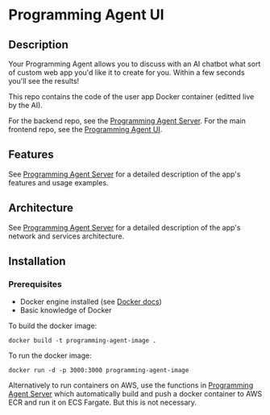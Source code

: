 # Programming Agent UI

## Description

Your Programming Agent allows you to discuss with an AI chatbot what sort of custom web app you'd like it to create for you. Within a few seconds you'll see the results! 

This repo contains the code of the user app Docker container (editted live by the AI).

For the backend repo, see the [Programming Agent Server](https://github.com/stephen1cowley/programming-agent-server). For the main frontend repo, see the [Programming Agent UI](https://github.com/stephen1cowley/programming-agent-ui).

## Features
See [Programming Agent Server](https://github.com/stephen1cowley/programming-agent-server) for a detailed description of the app's features and usage examples.

## Architecture

See [Programming Agent Server](https://github.com/stephen1cowley/programming-agent-server) for a detailed description of the app's network and services architecture.


## Installation
### Prerequisites
- Docker engine installed (see [Docker docs](https://docs.docker.com/engine/install/))
- Basic knowledge of Docker 

To build the docker image:
```
docker build -t programming-agent-image .
```

To run the docker image:
```
docker run -d -p 3000:3000 programming-agent-image
```

Alternatively to run containers on AWS, use the functions in [Programming Agent Server](https://github.com/stephen1cowley/programming-agent-server) which automatically build and push a docker container to AWS ECR and run it on ECS Fargate. But this is not necessary.

